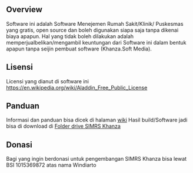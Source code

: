 ## Overview

Software ini adalah Software Menejemen Rumah Sakit/Klinik/ Puskesmas yang gratis, open source dan boleh digunakan siapa saja tanpa dikenai biaya apapun. Hal yang tidak boleh dilakukan adalah memperjualbelikan/mengambil keuntungan dari Software ini dalam bentuk apapun tanpa seijin pembuat software (Khanza.Soft Media). 

## Lisensi
Licensi yang dianut di software ini https://en.wikipedia.org/wiki/Aladdin_Free_Public_License

## Panduan
Informasi dan panduan bisa dicek di halaman [wiki](https://github.com/mas-elkhanza/SIMRS-Khanza/wiki)
Hasil build/Software jadi bisa di download di [Folder drive SIMRS Khanza](https://drive.google.com/drive/folders/0ByL--Jg6bdF7RG1NSlVTT2ZPODg )

## Donasi
Bagi yang ingin berdonasi untuk pengembangan SIMRS Khanza bisa lewat BSI 1015369872 atas nama Windiarto

